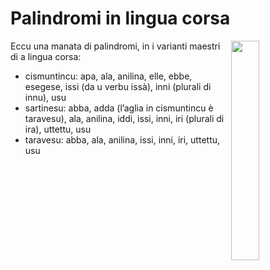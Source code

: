 # Palindromi in lingua corsa

<img align="right" width="30%" src="/images/palindrome.jpg">

Eccu una manata di palindromi, in i varianti maestri di a lingua corsa:

- cismuntincu: apa, ala, anilina, elle, ebbe, esegese, issi (da u verbu issà), inni (plurali di innu), usu
- sartinesu: abba, adda (l’aglia in cismuntincu è taravesu), ala, anilina, iddi, issi, inni, iri (plurali di ira), uttettu, usu
- taravesu: abba, ala, anilina, issi, inni, iri, uttettu, usu
